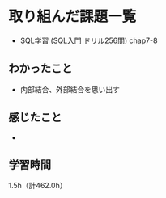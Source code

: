 # 取り組んだ課題一覧
- SQL学習 (SQL入門 ドリル256問) chap7-8

## わかったこと
- 内部結合、外部結合を思い出す

## 感じたこと
- 
  
## 学習時間
1.5h（計462.0h）
